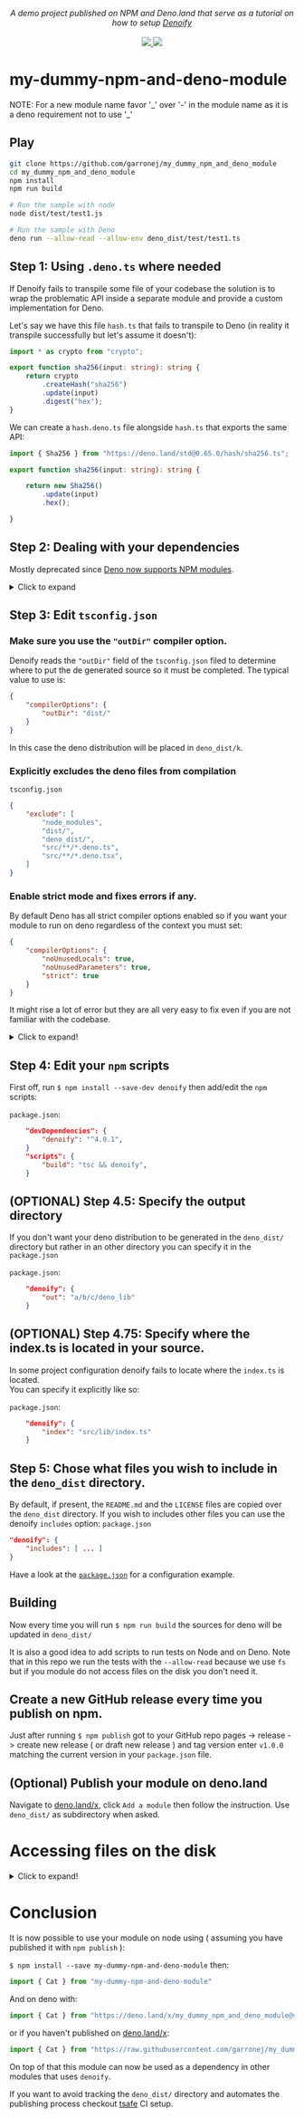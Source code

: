 
<p align="center">
    <i>A demo project published on NPM and Deno.land that serve as a tutorial on how to setup <a href="https://github.com/garronej/denoify">Denoify</a></i>
    <br >
    <br>
    <a href="https://www.npmjs.com/package/my-dummy-npm-and-deno-module">
      <img src="https://img.shields.io/npm/v/my-dummy-npm-and-deno-module?logo=npm">
    </a>
    <a href="https://deno.land/x/my_dummy_npm_and_deno_module">
        <img src="https://img.shields.io/badge/deno-module-informational?logo=deno">
    </a>
</p>

# my-dummy-npm-and-deno-module

NOTE: For a new module name favor '\_' over '-' in the module name as it is
a deno requirement not to use '\_'

## Play

```bash
git clone https://github.com/garronej/my_dummy_npm_and_deno_module
cd my_dummy_npm_and_deno_module
npm install
npm run build

# Run the sample with node
node dist/test/test1.js

# Run the sample with Deno
deno run --allow-read --allow-env deno_dist/test/test1.ts
```

## Step 1: Using `.deno.ts` where needed

If Denoify fails to transpile some file of your codebase the solution is to wrap the problematic 
API inside a separate module and provide a custom implementation for Deno.

Let's say we have this file `hash.ts` that fails to transpile to Deno (in reality it transpile successfully but let's assume it doesn't): 

```typescript
import * as crypto from "crypto";

export function sha256(input: string): string {
    return crypto
        .createHash("sha256")
        .update(input)
        .digest("hex");
}
```

We can create a `hash.deno.ts` file alongside `hash.ts` that exports the same API:  

```typescript
import { Sha256 } from "https://deno.land/std@0.65.0/hash/sha256.ts";

export function sha256(input: string): string {

    return new Sha256()
        .update(input)
        .hex();

}
```

## Step 2: Dealing with your dependencies

Mostly deprecated since [Deno now supports NPM modules](https://deno.com/blog/changes#compatibility-with-node-and-npm).  

<details>
  <summary>Click to expand</summary>

We need to examine one by one all the module listed as `dependencies` in the `package.json`
and provide a Deno port for the modules that requires it.
All the dev dependencies can be ignored as they are not required to actually run the module.

- ``"run-exclusive"``
  We do not need to specify a deno port for this module as [run-exclusive](https://github.com/garronej/run_exclusive) 
  is a denoified module.
  We can use this module in our node code and Denoify will automatically replace the import statements when 
  generating the Deno distribution.

- `sha3`
  The module is only used in a file ( [`hash.ts`](https://github.com/garronej/my_dummy_npm_and_deno_module/blob/master/src/lib/hash.ts) ) that has 
  a Deno counterpart ( [`hash.deno.ts`](https://github.com/garronej/my_dummy_npm_and_deno_module/blob/master/src/lib/hash.deno.ts) ) so we do not need
  a Deno port for this dependency. See another example in [this issue](https://github.com/garronej/denoify/issues/39).  

- `react` and `react-dom`
  Denoify has builtin import statement replacer for these modules. We do not need to specify any custom port. 
  To know if a module is supported by default by Denoify you can check if there if there is [a import statement replacer for it](https://github.com/garronej/denoify/tree/master/src/bin/replacer) 
  or if the module name is present in the [known-ports.json](https://github.com/garronej/denoify/blob/master/known-ports.jsonc) file.
  **For the rest of the tutorial we will assume ``ts-md5`` and ``js-yaml`` are NOT known by Denoify.**

- ``"ts-md5"``
  One way to come up with a Deno port of a NPM module is to fork the home repo of the project, 
  here [cotag/ts-md5](https://github.com/cotag/ts-md5), and setup denoify on the fork. 
  We've done it [here](https://github.com/garronej/ts-md5). It is then possible to specify the fork as a `denoPort` of the module.  
`package.json`:
```json
"dependencies": {
    "ts-md5": "^1.2.7"
}
"denoify": {
    "ports": {
        "ts-md5": "garronej/ts-md5"
    }
}
```

- ``"js-yaml"``
  If you happen to know an existing port for a module you can directly provide the URL of the index. 

`package.json`:
```json
"dependencies": {
    "js-yaml": "^3.13.1"
},
"denoify": {
    "ports": {
        "js-yaml": "https://deno.land/x/js_yaml_port/js-yaml.js"
    }
}
```
Be aware though that only `deno.land/x` and `raw.githubusercontent.com` URLs are supported 
and this will only work if the Deno port exposes exactly the same way the NPM module does.
For example if the NPM module is supposed to be imported like that `import * as Xxx from "xxx"` but the Deno
port is supposed imported like this: `import Xxx from "xxx"` it won't work. 
If you know your module can be imported in Deno using a ``pika`` or ``jspm`` URL the solution
is to write a custom import statement replacer as shown in the next example. 

- `"left-pad"`
  Here we don't want to go into the trouble of porting such a simple module, 
  we can just create a local implementation of leftPad for Deno and ensure 
  it is imported in place of [`left-pad`](https://www.npmjs.com/package/left-pad) in the Deno distribution.

`src/tools/leftPad.deno.ts`:
```typescript
export function leftPad(str: string, maxLength: number){
    return str.padStart(maxLength);
}
```  
`src/bin/denoifyImportReplacer.ts`: 
A import statement replacer is a trap offered by Denoify to give you the chance to specify exactly by
what string you want the import/export statements to be replaced.
The function will be called against each external import/export, the string returned by the
function will replace the import statement in the deno dist. You should return `undefined` for the statements
that you don't want to manually replace.

[see file](https://github.com/garronej/my_dummy_npm_and_deno_module/blob/master/src/bin/customReplacer.ts)

`package.json`:
You need to tell denoify where to find your replacer function.
```json
"denoify": {
    "replacer": "dist/bin/customReplacer.js"
}
```

This specific custom replacer will make sure that when Denoify run against `import * as lb from "left-pad"` in 
`src/lib/Cat.ts` for example, the import statement be replaced by: `import { leftPad as lp } from "../tools/leftPad.ts";`  
As mentioned earlier, custom replacer can be used to leverage ``pika`` and ``jspm``.
For example Denoify replace:
```typescript
import * as ReactDOMServer from "react-dom";
```
by 
```typescript
// @deno-types="https://raw.githubusercontent.com/Soremwar/deno_types/master/react-dom/v16.13.1/server.d.ts"
import ReactDOMServer from "https://dev.jspm.io/react-dom@16.13.1/server.js";
```
The replacer that makes this happen can be found [here](https://github.com/garronej/denoify/blob/master/src/bin/replacer/react-dom.ts). The version number that is passed to the replacer is the version number of the module installed 
in the node_modules folder at the time Denoify is run.

</details>

## Step 3: Edit `tsconfig.json`

### Make sure you use the `"outDir"` compiler option.

Denoify reads the `"outDir"` field of the `tsconfig.json` filed to determine where to put the de generated source so it must be completed.
The typical value to use is: 
```json
{
    "compilerOptions": {
        "outDir": "dist/"
    }
}
```

In this case the deno distribution will be placed in `deno_dist/k`.

### Explicitly excludes the deno files from compilation

``tsconfig.json``
```json
{
    "exclude": [
        "node_modules",
        "dist/",
        "deno_dist/",
        "src/**/*.deno.ts",
        "src/**/*.deno.tsx",
    ]
}
```

### Enable strict mode and fixes errors if any.

By default Deno has all strict compiler options enabled so if you want your module to run on deno regardless of the context you must set: 

```json
{
    "compilerOptions": {
        "noUnusedLocals": true, 
        "noUnusedParameters": true, 
        "strict": true 
    }
}
```

It might rise a lot of error but they are all very easy to fix even if you are not familiar with the codebase. 

<details>
  <summary>Click to expand!</summary>

For errors related to ``this`` implicitly having an any type, replace:
```typescript
function myFun(a): number{
    this.doSomething(a);
}
```
by
```typescript
function myFun(this: any, a: any): number{
    this.doSomething(a);
}
```
if you don't know any better.  

For errors related to something that can be `null` or `undefined`, replace:
```typescript
x.doSomething();
```
by
```typescript
x!.doSomething();
```

For error related to uninitialized property, replace:
```typescript
class Foo {
    n: number;
}
```
by:
```typescript
class Foo {
    n!: number;
}
```

For errors relative to name that cannot be found: 

```typescript
describe(...)
```
```typescript
declare const describe: any;
describe(...)
```

For unused variables:

```typescript
const x=3;
```
```typescript
const x=3; x;
```
  
</details>


## Step 4: Edit your `npm` scripts

First off, run `$ npm install --save-dev denoify` then add/edit the ``npm`` scripts:

``package.json``:
```json
    "devDependencies": {
        "denoify": "^4.0.1",
    }
    "scripts": {
        "build": "tsc && denoify",
    }
```


## (OPTIONAL) Step 4.5: Specify the output directory

If you don't want your deno distribution to be generated in the `deno_dist/`
directory but rather in an other directory you can specify it in the `package.json`


``package.json``:
```json
    "denoify": {
        "out": "a/b/c/deno_lib"
    }
```
## (OPTIONAL) Step 4.75: Specify where the index.ts is located in your source.

In some project configuration denoify fails to locate where the `index.ts` is located.  
You can specify it explicitly like so:

``package.json``:
```json
    "denoify": {
        "index": "src/lib/index.ts"
    }
```

## Step 5: Chose what files you wish to include in the `deno_dist` directory.

By default, if present, the `README.md` and the `LICENSE` files are copied over 
the `deno_dist` directory. If you wish to includes other files you can use the
denoify `includes` option:
`package.json`

```json
"denoify": {
    "includes": [ ... ]
}
```

Have a look at the [`package.json`](https://github.com/garronej/my_dummy_npm_and_deno_module/blob/master/package.json) for a configuration example.

## Building

Now every time you will run `$ npm run build` the sources for deno will be updated in `deno_dist/`

It is also a good idea to add scripts to run tests on Node and on Deno.
Note that in this repo we run the tests with the ``--allow-read`` because we use
``fs`` but if you module do not access files on the disk you don't need it.

## Create a new GitHub release every time you publish on npm.

Just after running ``$ npm publish`` got to your GitHub repo pages -> release -> create new release ( or draft new release ) and tag version enter ``v1.0.0`` matching the current version in your ``package.json`` file.

## (Optional) Publish your module on deno.land

Navigate to [deno.land/x](https://deno.land/x), click ``Add a module`` then follow the instruction.
Use `deno_dist/` as subdirectory when asked.

# Accessing files on the disk

<details>
  <summary>Click to expand!</summary>

Keep in mind that in Deno there is no ``node_modules`` sitting on the disk at runtime.  

Let's assume for example that you would like to load a ``database.json`` file located 
at the root of your project. You would write something like this:  

``src/index.ts``
```typescript
import * as fs from "fs";
import * as path from "path";
import { TextDecoder } from "util";

export function getDatabase(): Record<string,any> {
    return JSON.parse(
        new TextDecoder("utf-8").decode(
            fs.readFileSync(
                path.join(
                    __dirname,
                    "..", "database.json"
                )
            ) as Uint8Array
        )
    );
}
```

This will work on both Node and Deno when you run your tests but once 
your module published this won’t work on Deno anymore for the same reason 
it won’t work in the Browser, the ``database.json`` file is present 
on the disk at runtime.  

</details>

# Conclusion

It is now possible to use your module on node using ( assuming you have published it with ``npm publish`` ):

``$ npm install --save my-dummy-npm-and-deno-module``
then: 
```typescript
import { Cat } from "my-dummy-npm-and-deno-module"
```

And on deno with:

```typescript
import { Cat } from "https://deno.land/x/my_dummy_npm_and_deno_module@v1.0.0/mod.ts";
```
or if you haven't published on [deno.land/x](https://deno.land/x):
```typescript
import { Cat } from "https://raw.githubusercontent.com/garronej/my_dummy_npm_and_deno_module/v1.0.0/deno_dist/mod.ts";
```

On top of that this module can now be used as a dependency in other modules that uses ``denoify``.

If you want to avoid tracking the `deno_dist/` directory and automates the publishing process checkout [tsafe](https://github.com/garronej/tsafe) CI setup.
